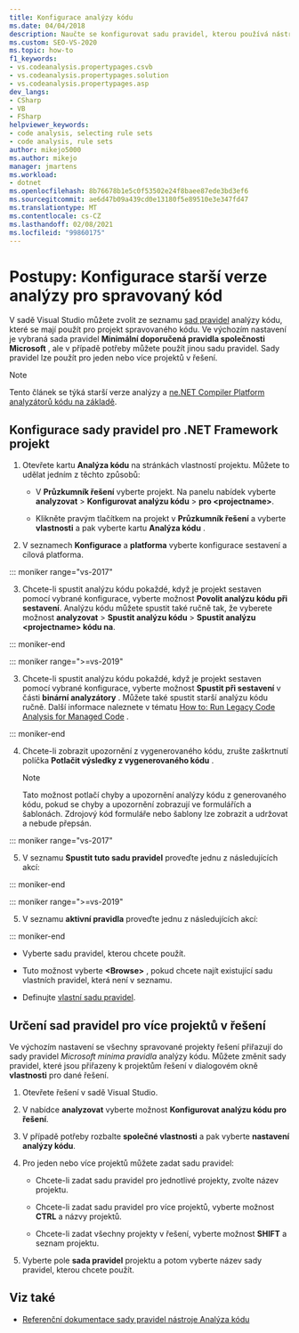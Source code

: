 ```yaml
---
title: Konfigurace analýzy kódu
ms.date: 04/04/2018
description: Naučte se konfigurovat sadu pravidel, kterou používá nástroj analýza kódu starší verze sady Visual Studio. Podívejte se, jak použít sadu pravidel na jeden nebo více projektů v řešení.
ms.custom: SEO-VS-2020
ms.topic: how-to
f1_keywords:
- vs.codeanalysis.propertypages.csvb
- vs.codeanalysis.propertypages.solution
- vs.codeanalysis.propertypages.asp
dev_langs:
- CSharp
- VB
- FSharp
helpviewer_keywords:
- code analysis, selecting rule sets
- code analysis, rule sets
author: mikejo5000
ms.author: mikejo
manager: jmartens
ms.workload:
- dotnet
ms.openlocfilehash: 8b76678b1e5c0f53502e24f8baee87ede3bd3ef6
ms.sourcegitcommit: ae6d47b09a439cd0e13180f5e89510e3e347fd47
ms.translationtype: MT
ms.contentlocale: cs-CZ
ms.lasthandoff: 02/08/2021
ms.locfileid: "99860175"
---
```

# <a name="how-to-configure-legacy-analysis-for-managed-code"></a>Postupy: Konfigurace starší verze analýzy pro spravovaný kód

V sadě Visual Studio můžete zvolit ze seznamu [sad pravidel](../code-quality/rule-set-reference.md) analýzy kódu, které se mají použít pro projekt spravovaného kódu. Ve výchozím nastavení je vybraná sada pravidel **Minimální doporučená pravidla společnosti Microsoft** , ale v případě potřeby můžete použít jinou sadu pravidel. Sady pravidel lze použít pro jeden nebo více projektů v řešení.

> [!NOTE]
> Tento článek se týká starší verze analýzy a [ne.NET Compiler Platform analyzátorů kódu na základě](use-roslyn-analyzers.md).

## <a name="configure-a-rule-set-for-a-net-framework-project"></a>Konfigurace sady pravidel pro .NET Framework projekt

1. Otevřete kartu **Analýza kódu** na stránkách vlastností projektu. Můžete to udělat jedním z těchto způsobů:

   - V **Průzkumník řešení** vyberte projekt. Na panelu nabídek vyberte **analyzovat**  >  **Konfigurovat analýzu kódu**  >  **pro \<projectname>**.

   - Klikněte pravým tlačítkem na projekt v **Průzkumník řešení** a vyberte **vlastnosti** a pak vyberte kartu **Analýza kódu** .

2. V seznamech **Konfigurace** a **platforma** vyberte konfigurace sestavení a cílová platforma.

::: moniker range="vs-2017"

3. Chcete-li spustit analýzu kódu pokaždé, když je projekt sestaven pomocí vybrané konfigurace, vyberte možnost **Povolit analýzu kódu při sestavení**. Analýzu kódu můžete spustit také ručně tak, že vyberete možnost **analyzovat**  >  **Spustit analýzu kódu**  >  **Spustit analýzu \<projectname> kódu na**.

::: moniker-end

::: moniker range=">=vs-2019"

3. Chcete-li spustit analýzu kódu pokaždé, když je projekt sestaven pomocí vybrané konfigurace, vyberte možnost **Spustit při sestavení** v části **binární analyzátory** . Můžete také spustit starší analýzu kódu ručně. Další informace naleznete v tématu [How to: Run Legacy Code Analysis for Managed Code](how-to-run-legacy-code-analysis-manually-for-managed-code.md) .

::: moniker-end

4. Chcete-li zobrazit upozornění z vygenerovaného kódu, zrušte zaškrtnutí políčka **Potlačit výsledky z vygenerovaného kódu** .

    > [!NOTE]
    > Tato možnost potlačí chyby a upozornění analýzy kódu z generovaného kódu, pokud se chyby a upozornění zobrazují ve formulářích a šablonách. Zdrojový kód formuláře nebo šablony lze zobrazit a udržovat a nebude přepsán.

::: moniker range="vs-2017"

5. V seznamu **Spustit tuto sadu pravidel** proveďte jednu z následujících akcí:

::: moniker-end

::: moniker range=">=vs-2019"

5. V seznamu **aktivní pravidla** proveďte jednu z následujících akcí:

::: moniker-end

   - Vyberte sadu pravidel, kterou chcete použít.

   - Tuto možnost vyberte **\<Browse>** , pokud chcete najít existující sadu vlastních pravidel, která není v seznamu.

   - Definujte [vlastní sadu pravidel](../code-quality/how-to-create-a-custom-rule-set.md).

## <a name="specify-rule-sets-for-multiple-projects-in-a-solution"></a>Určení sad pravidel pro více projektů v řešení

Ve výchozím nastavení se všechny spravované projekty řešení přiřazují do sady pravidel *Microsoft minima pravidla* analýzy kódu. Můžete změnit sady pravidel, které jsou přiřazeny k projektům řešení v dialogovém okně **vlastnosti** pro dané řešení.

1. Otevřete řešení v sadě Visual Studio.

2. V nabídce **analyzovat** vyberte možnost **Konfigurovat analýzu kódu pro řešení**.

3. V případě potřeby rozbalte **společné vlastnosti** a pak vyberte **nastavení analýzy kódu**.

4. Pro jeden nebo více projektů můžete zadat sadu pravidel:

    - Chcete-li zadat sadu pravidel pro jednotlivé projekty, zvolte název projektu.

    - Chcete-li zadat sadu pravidel pro více projektů, vyberte možnost **CTRL** a názvy projektů.

    - Chcete-li zadat všechny projekty v řešení, vyberte možnost **SHIFT** a seznam projektu.

5. Vyberte pole **sada pravidel** projektu a potom vyberte název sady pravidel, kterou chcete použít.

## <a name="see-also"></a>Viz také

- [Referenční dokumentace sady pravidel nástroje Analýza kódu](../code-quality/rule-set-reference.md)
